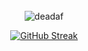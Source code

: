 <div align = "center">
  <br>
  <img src="https://komarev.com/ghpvc/?username=deadaf" alt="deadaf" />
  
  [![GitHub Streak](https://streak-stats.demolab.com/?user=deadaf&theme=dark)](https://git.io/streak-stats)
  
</div>
